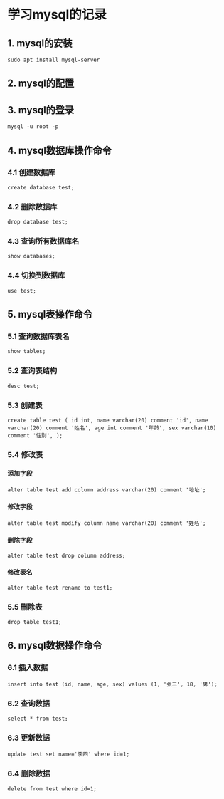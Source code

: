 # 学习mysql的记录

## 1. mysql的安装

`sudo apt install mysql-server`

## 2. mysql的配置

## 3. mysql的登录

`mysql -u root -p`

## 4. mysql数据库操作命令

### 4.1 创建数据库
`create database test;`

### 4.2 删除数据库
`drop database test;`

### 4.3 查询所有数据库名
`show databases;`

### 4.4 切换到数据库
`use test;`

## 5. mysql表操作命令
### 5.1 查询数据库表名
`show tables;`

### 5.2 查询表结构
`desc test;`

### 5.3 创建表
`create table test (
    id int, name varchar(20) comment 'id',
    name varchar(20) comment '姓名',
    age int comment '年龄',
    sex varchar(10) comment '性别',
    );`

### 5.4 修改表

#### 添加字段
`alter table test add column address varchar(20) comment '地址';`

#### 修改字段
`alter table test modify column name varchar(20) comment '姓名';`

#### 删除字段
`alter table test drop column address;`

#### 修改表名
`alter table test rename to test1;`

### 5.5 删除表
`drop table test1;`

## 6. mysql数据操作命令

### 6.1 插入数据
`insert into test (id, name, age, sex) values (1, '张三', 18, '男');`

### 6.2 查询数据
`select * from test;`

### 6.3 更新数据
`update test set name='李四' where id=1;`

### 6.4 删除数据
`delete from test where id=1;`
